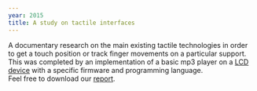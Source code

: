```yaml
---
year: 2015
title: A study on tactile interfaces
---
```


A documentary research on the main existing tactile technologies in order to get a touch position or track finger movements on a particular support. This was completed by an implementation of a basic mp3 player on a [LCD device](https://www.4dsystems.com.au/product/uLCD_32PTU/) with a specific firmware and programming language.<br> Feel free to download our [report](assets/pdf/tipe-rapport.pdf).

